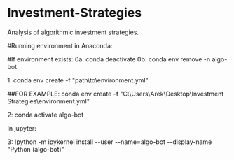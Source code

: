 # Investment-Strategies
Analysis of algorithmic investment strategies.

#Running environment in Anaconda:


#If environment exists:
0a: conda deactivate 
0b: conda env remove -n algo-bot

1: conda env create -f "path\to\environment.yml"

##FOR EXAMPLE:  conda env create -f "C:\Users\Arek\Desktop\Investment Strategies\environment.yml"


2: conda activate algo-bot

In jupyter: 

3: !python -m ipykernel install --user --name=algo-bot --display-name "Python (algo-bot)"




